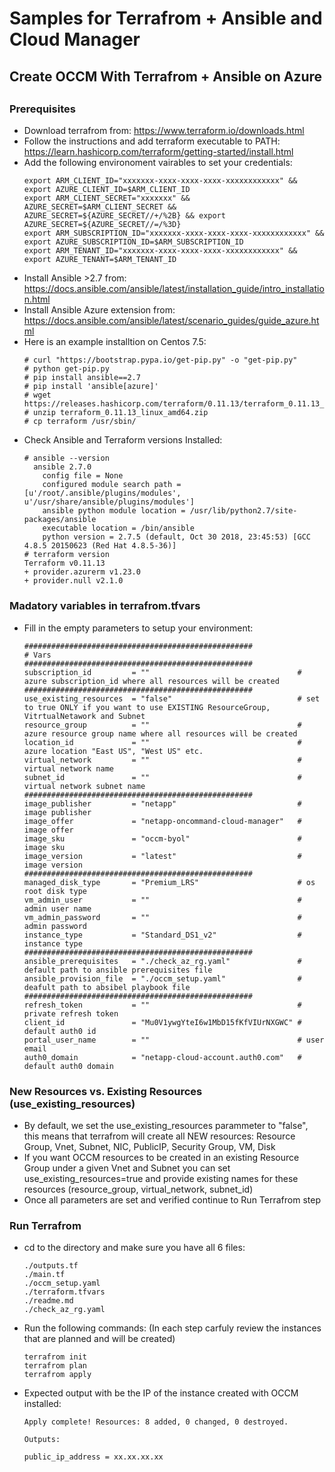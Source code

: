 # Samples for Terrafrom + Ansible and Cloud Manager
##
## Create OCCM With Terrafrom + Ansible on Azure
##
##

### Prerequisites
* Download terrafrom from: https://www.terraform.io/downloads.html
* Follow the instructions and add terraform executable to PATH: https://learn.hashicorp.com/terraform/getting-started/install.html
* Add the following environoment vairables to set your credentials:
  ```terrafrom
  export ARM_CLIENT_ID="xxxxxxx-xxxx-xxxx-xxxx-xxxxxxxxxxxx" && export AZURE_CLIENT_ID=$ARM_CLIENT_ID
  export ARM_CLIENT_SECRET="xxxxxxx" && AZURE_SECRET=$ARM_CLIENT_SECRET && AZURE_SECRET=${AZURE_SECRET//+/%2B} && export AZURE_SECRET=${AZURE_SECRET//=/%3D}
  export ARM_SUBSCRIPTION_ID="xxxxxxx-xxxx-xxxx-xxxx-xxxxxxxxxxxx" && export AZURE_SUBSCRIPTION_ID=$ARM_SUBSCRIPTION_ID
  export ARM_TENANT_ID="xxxxxxx-xxxx-xxxx-xxxx-xxxxxxxxxxxx" && export AZURE_TENANT=$ARM_TENANT_ID
  ```    
* Install Ansible >2.7 from: https://docs.ansible.com/ansible/latest/installation_guide/intro_installation.html  
* Install Ansible Azure extension from: https://docs.ansible.com/ansible/latest/scenario_guides/guide_azure.html
* Here is an example installtion on Centos 7.5:
  ```terrafrom
  # curl "https://bootstrap.pypa.io/get-pip.py" -o "get-pip.py"
  # python get-pip.py
  # pip install ansible==2.7
  # pip install 'ansible[azure]'
  # wget https://releases.hashicorp.com/terraform/0.11.13/terraform_0.11.13_linux_amd64.zip
  # unzip terraform_0.11.13_linux_amd64.zip
  # cp terraform /usr/sbin/
  ```   
* Check Ansible and Terraform versions Installed:
  ```terrafrom
  # ansible --version
    ansible 2.7.0
      config file = None
      configured module search path = [u'/root/.ansible/plugins/modules', u'/usr/share/ansible/plugins/modules']
      ansible python module location = /usr/lib/python2.7/site-packages/ansible
      executable location = /bin/ansible
      python version = 2.7.5 (default, Oct 30 2018, 23:45:53) [GCC 4.8.5 20150623 (Red Hat 4.8.5-36)]
  # terraform version
  Terraform v0.11.13
  + provider.azurerm v1.23.0
  + provider.null v2.1.0      
  ```   

### Madatory variables in terrafrom.tfvars
* Fill in the empty parameters to setup your environment:
  ```terrafrom
  ###################################################
  # Vars
  ###################################################
  subscription_id         = ""                                 # azure subscription_id where all resources will be created
  ###################################################
  use_existing_resources  = "false"                            # set to true ONLY if you want to use EXISTING ResourceGroup, VitrtualNetawork and Subnet
  resource_group          = ""                                 # azure resource group name where all resources will be created
  location_id             = ""                                 # azure location "East US", "West US" etc.
  virtual_network         = ""                                 # virtual network name
  subnet_id               = ""                                 # virtual network subnet name   
  ###################################################
  image_publisher         = "netapp"                           # image publisher
  image_offer             = "netapp-oncommand-cloud-manager"   # image offer
  image_sku               = "occm-byol"                        # image sku
  image_version           = "latest"                           # image version
  ###################################################
  managed_disk_type       = "Premium_LRS"                      # os root disk type
  vm_admin_user           = ""                                 # admin user name
  vm_admin_password       = ""                                 # admin password
  instance_type           = "Standard_DS1_v2"                  # instance type             
  ###################################################
  ansible_prerequisites   = "./check_az_rg.yaml"               # default path to ansible prerequisites file
  ansible_provision_file  = "./occm_setup.yaml"                # deafult path to absibel playbook file  
  ###################################################
  refresh_token           = ""                                 # private refresh token                               
  client_id               = "Mu0V1ywgYteI6w1MbD15fKfVIUrNXGWC" # default auth0 id
  portal_user_name        = ""                                 # user email
  auth0_domain            = "netapp-cloud-account.auth0.com"   # default auth0 domain
  ```
### New Resources vs. Existing Resources (use_existing_resources)
* By default, we set the use_existing_resources parammeter to "false", 
this means that terrafrom will create all NEW resources: Resource Group, Vnet, Subnet, NIC, PublicIP, Security Group, VM, Disk
* If you want OCCM resources to be created in an existing Resource Group under a given Vnet and Subnet you can set use_existing_resources=true and provide existing names for these resources (resource_group, virtual_network, subnet_id)
* Once all parameters are set and verified continue to Run Terrafrom step

### Run Terrafrom 
* cd to the directory and make sure you have all 6 files: 
    ```terrafrom
    ./outputs.tf
    ./main.tf
    ./occm_setup.yaml
    ./terraform.tfvars
    ./readme.md
    ./check_az_rg.yaml
    ```
* Run the following commands:
(In each step carfuly review the instances that are planned and will be created)
    ```terrafrom
    terrafrom init
    terrafrom plan 
    terrafrom apply
    ```

* Expected output with be the IP of the instance created with OCCM installed:
    ```terrafrom
    Apply complete! Resources: 8 added, 0 changed, 0 destroyed.
    
    Outputs:
    
    public_ip_address = xx.xx.xx.xx
    ```
